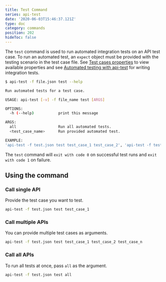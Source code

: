 ```yaml
---
title: Test Command
series: api-test
date: '2020-06-03T15:46:37.121Z'
type: doc
category: commands
position: 202
hideToc: false
---
```


The `test` command is used to run automated integration tests on an API test case. To run an automated test, an `expect` object must be provided with the testing scenario in the test case file. See [Test cases properties](/api-test/test-file-definition#test-cases-attributes) to view available properties and see [Automated testing with api-test](/api-test/automated-tests) for writing integration tests.

```sh
$ api-test -f file.json test --help

Run automated tests for a test case.

USAGE: api-test [-v] -f file_name test [ARGS]

OPTIONS:
  -h (--help)           print this message

ARGS:
  all                   Run all automated tests.
  <test_case_name>      Run provided automated test.

EXAMPLE:
'api-test -f test.json test test_case_1 test_case_2', 'api-test -f test.json test all'

```

The `test` command will `exit with code 0` on successful test runs and `exit with code 1` on failure.

## Using the command

### Call single API

Provide the test case you want to test.

```sh
api-test -f test.json test test_case_1
```

### Call multiple APIs

You can provide multiple test cases as arguments.

```sh
api-test -f test.json test test_case_1 test_case_2 test_case_n
```

### Call all APIs

To run all tests at once, pass `all` as the argument.

```sh
api-test -f test.json test all
```

